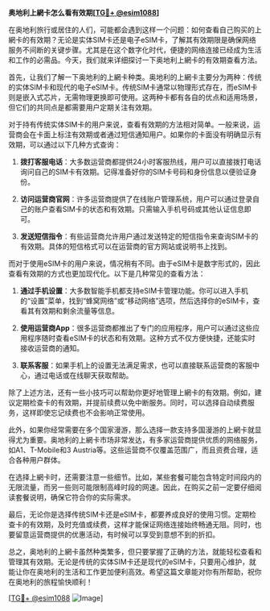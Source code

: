 **奥地利上網卡怎么看有效期[[TG💪+ @esim1088](https://t.me/s/esim1088)]**

在奥地利旅行或居住的人们，可能都会遇到这样一个问题：如何查看自己购买的上網卡的有效期？无论是实体SIM卡还是电子eSIM卡，了解其有效期限是确保网络服务不间断的关键步骤。尤其是在这个数字化时代，便捷的网络连接已经成为生活和工作的必需品。今天，我们就来详细探讨一下奥地利上網卡的有效期查看方法。

首先，让我们了解一下奥地利的上網卡种类。奥地利的上網卡主要分为两种：传统的实体SIM卡和现代的电子eSIM卡。传统SIM卡通常以物理形式存在，而eSIM卡则是嵌入式芯片，无需物理更换即可使用。这两种卡都有各自的优点和适用场景，但它们的共同点是都需要用户定期关注有效期。

对于持有传统实体SIM卡的用户来说，查看有效期的方法相对简单。一般来说，运营商会在卡面上标注有效期或者通过短信通知用户。如果你的卡面没有明确显示有效期，可以通过以下几种方式查询：

1. **拨打客服电话**：大多数运营商都提供24小时客服热线，用户可以直接拨打电话询问自己的SIM卡有效期。记得准备好你的SIM卡号码和身份信息以便验证身份。

2. **访问运营商官网**：许多运营商提供了在线账户管理系统，用户可以通过登录自己的账户查看SIM卡的状态和有效期。只需输入手机号码或其他认证信息即可。

3. **发送短信指令**：有些运营商允许用户通过发送特定的短信指令来查询SIM卡的有效期。具体的短信格式可以在运营商的官方网站或说明书上找到。

而对于使用eSIM卡的用户来说，情况稍有不同。由于eSIM卡是数字形式的，因此查看有效期的方式也更加现代化。以下是几种常见的查看方法：

1. **通过手机设置**：大多数智能手机都支持eSIM卡管理功能。你可以进入手机的“设置”菜单，找到“蜂窝网络”或“移动网络”选项，然后选择你的eSIM卡，查看其有效期和剩余流量等信息。

2. **使用运营商App**：很多运营商都推出了专门的应用程序，用户可以通过这些应用程序随时查看eSIM卡的状态和有效期。这种方式不仅方便快捷，还能实时接收运营商的通知。

3. **联系客服**：如果手机上的设置无法满足需求，也可以直接联系运营商的客服中心，通过电话或在线聊天获取帮助。

除了上述方法，还有一些小技巧可以帮助你更好地管理上網卡的有效期。例如，建议定期检查卡的有效期，并提前续费以免中断服务。同时，可以选择自动续费服务，这样即使忘记续费也不会影响正常使用。

此外，如果你经常需要在多个国家漫游，那么选择一款支持多国漫游的上網卡就显得尤为重要。奥地利的上網卡市场非常发达，有多家运营商提供优质的网络服务，如A1、T-Mobile和3 Austria等。这些运营商不仅覆盖范围广，而且资费合理，适合各种用户群体。

在选择上網卡时，还需要注意一些细节。比如，某些套餐可能包含特定时间段内的无限流量，而另一些则可能限制高峰时段的网速。因此，在购买之前一定要仔细阅读套餐说明，确保它符合你的实际需求。

最后，无论你是选择传统SIM卡还是eSIM卡，都要养成良好的使用习惯。定期检查卡的有效期，及时充值或续费，这样才能保证网络连接始终畅通无阻。同时，也要留意运营商提供的优惠活动，有时候可以享受到意想不到的折扣。

总之，奥地利的上網卡虽然种类繁多，但只要掌握了正确的方法，就能轻松查看和管理其有效期。无论是传统的实体SIM卡还是现代的eSIM卡，只要用心维护，就能让你在奥地利的生活和工作更加便利高效。希望这篇文章能对你有所帮助，祝你在奥地利的旅程愉快顺利！

[[TG💪+ @esim1088](https://t.me/s/esim1088) ![Image](https://i.postimg.cc/4NQfJmqS/Snipaste-2025-05-13-00-14-12.png)]